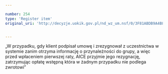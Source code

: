 ```yaml
---

number: 254
type: 'Register item'
original_uri: 'http://decyzje.uokik.gov.pl/nd_wz_um.nsf/0/3F81ABDB9A4B8FC2C12572DD003294AA?OpenDocument'


---
```


„W przypadku, gdy klient podpisał umowę i zrezygnował z uczestnictwa w systemie zanim otrzyma informację o przynależności do grupy, a więc przed wpłaceniem pierwszej raty, AICE przyjmie jego rezygnację, zatrzymując opłatę wstępną która w żadnym przypadku nie podlega zwrotowi”
